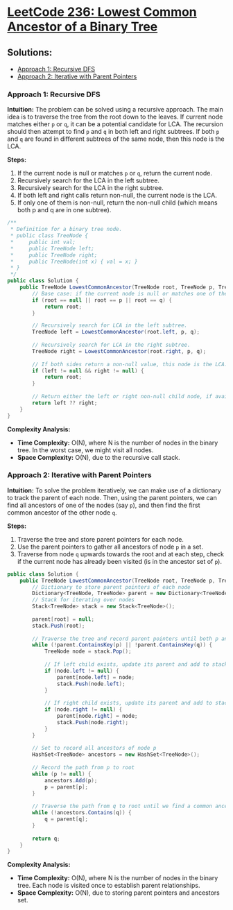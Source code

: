 # [LeetCode 236: Lowest Common Ancestor of a Binary Tree](https://leetcode.com/problems/lowest-common-ancestor-of-a-binary-tree/)

## Solutions:
- [Approach 1: Recursive DFS](#approach-1-recursive-dfs)
- [Approach 2: Iterative with Parent Pointers](#approach-2-iterative-with-parent-pointers)

### Approach 1: Recursive DFS

**Intuition:**
The problem can be solved using a recursive approach. The main idea is to traverse the tree from the root down to the leaves. If current node matches either `p` or `q`, it can be a potential candidate for LCA. The recursion should then attempt to find `p` and `q` in both left and right subtrees. If both `p` and `q` are found in different subtrees of the same node, then this node is the LCA.

**Steps:**
1. If the current node is null or matches `p` or `q`, return the current node.
2. Recursively search for the LCA in the left subtree.
3. Recursively search for the LCA in the right subtree.
4. If both left and right calls return non-null, the current node is the LCA.
5. If only one of them is non-null, return the non-null child (which means both p and q are in one subtree).

```csharp
/**
 * Definition for a binary tree node.
 * public class TreeNode {
 *     public int val;
 *     public TreeNode left;
 *     public TreeNode right;
 *     public TreeNode(int x) { val = x; }
 * }
 */
public class Solution {
    public TreeNode LowestCommonAncestor(TreeNode root, TreeNode p, TreeNode q) {
        // Base case: if the current node is null or matches one of the target nodes (p or q), return it.
        if (root == null || root == p || root == q) {
            return root;
        }

        // Recursively search for LCA in the left subtree.
        TreeNode left = LowestCommonAncestor(root.left, p, q);
        
        // Recursively search for LCA in the right subtree.
        TreeNode right = LowestCommonAncestor(root.right, p, q);
        
        // If both sides return a non-null value, this node is the LCA.
        if (left != null && right != null) {
            return root;
        }
        
        // Return either the left or right non-null child node, if available.
        return left ?? right;
    }
}
```

**Complexity Analysis:**
- **Time Complexity:** O(N), where N is the number of nodes in the binary tree. In the worst case, we might visit all nodes.
- **Space Complexity:** O(N), due to the recursive call stack.

### Approach 2: Iterative with Parent Pointers

**Intuition:**
To solve the problem iteratively, we can make use of a dictionary to track the parent of each node. Then, using the parent pointers, we can find all ancestors of one of the nodes (say `p`), and then find the first common ancestor of the other node `q`.

**Steps:**
1. Traverse the tree and store parent pointers for each node.
2. Use the parent pointers to gather all ancestors of node `p` in a set.
3. Traverse from node `q` upwards towards the root and at each step, check if the current node has already been visited (is in the ancestor set of `p`).

```csharp
public class Solution {
    public TreeNode LowestCommonAncestor(TreeNode root, TreeNode p, TreeNode q) {
        // Dictionary to store parent pointers of each node
        Dictionary<TreeNode, TreeNode> parent = new Dictionary<TreeNode, TreeNode>();
        // Stack for iterating over nodes
        Stack<TreeNode> stack = new Stack<TreeNode>();
        
        parent[root] = null;
        stack.Push(root);
        
        // Traverse the tree and record parent pointers until both p and q are discovered
        while (!parent.ContainsKey(p) || !parent.ContainsKey(q)) {
            TreeNode node = stack.Pop();
            
            // If left child exists, update its parent and add to stack
            if (node.left != null) {
                parent[node.left] = node;
                stack.Push(node.left);
            }
            
            // If right child exists, update its parent and add to stack
            if (node.right != null) {
                parent[node.right] = node;
                stack.Push(node.right);
            }
        }
        
        // Set to record all ancestors of node p
        HashSet<TreeNode> ancestors = new HashSet<TreeNode>();
        
        // Record the path from p to root
        while (p != null) {
            ancestors.Add(p);
            p = parent[p];
        }
        
        // Traverse the path from q to root until we find a common ancestor
        while (!ancestors.Contains(q)) {
            q = parent[q];
        }
        
        return q;
    }
}
```

**Complexity Analysis:**
- **Time Complexity:** O(N), where N is the number of nodes in the binary tree. Each node is visited once to establish parent relationships.
- **Space Complexity:** O(N), due to storing parent pointers and ancestors set.


